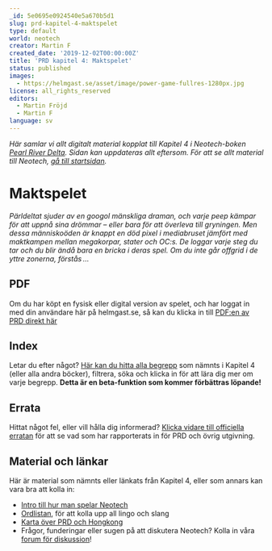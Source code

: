 ```yaml
---
_id: 5e0695e0924540e5a670b5d1
slug: prd-kapitel-4-maktspelet
type: default
world: neotech
creator: Martin F
created_date: '2019-12-02T00:00:00Z'
title: 'PRD kapitel 4: Maktspelet'
status: published
images:
  - https://helmgast.se/asset/image/power-game-fullres-1280px.jpg
license: all_rights_reserved
editors:
  - Martin Fröjd
  - Martin F
language: sv
---
```

_Här samlar vi allt digitalt material kopplat till Kapitel 4 i Neotech-boken [Pearl River Delta](https://lore.pub/+getprd). Sidan kan uppdateras allt eftersom. För att se allt material till Neotech, [gå till startsidan](https://helmgast.se/neotech)._

Maktspelet
==========

_Pärldeltat sjuder av en googol mänskliga draman, och varje peep kämpar för att uppnå sina drömmar – eller bara för att överleva till gryningen. Men dessa människoöden är knappt en död pixel i mediabruset jämfört med maktkampen mellan megakorpar, stater och OC:s. De loggar varje steg du tar och du blir ändå bara en bricka i deras spel. Om du inte går offgrid i de yttre zonerna, förstås …_

PDF
---

Om du har köpt en fysisk eller digital version av spelet, och har loggat in med din användare här på helmgast.se, så kan du klicka in till [PDF:en av PRD direkt här](https://helmgast.se/asset/download/neotech/neo-1337/prd-flattened.pdf)

Index
-----

Letar du efter något? [Här kan du hitta alla begrepp](https://helmgast.se/neotech/topics/?view=index) som nämnts i Kapitel 4 (eller alla andra böcker), filtrera, söka och klicka in för att lära dig mer om varje begrepp. **Detta är en beta-funktion som kommer förbättras löpande!**

Errata
------

Hittat något fel, eller vill hålla dig informerad? [Klicka vidare till officiella erratan](https://helmgast.se/neotech/neotech-errata) för att se vad som har rapporterats in för PRD och övrig utgivning.

Material och länkar
-------------------

Här är material som nämnts eller länkats från Kapitel 4, eller som annars kan vara bra att kolla in:

*   [Intro till hur man spelar Neotech](https://helmgast.se/neotech/hur-spelar-man-neotech)
*   [Ordlistan](https://helmgast.se/neotech/ordlista), för att kolla upp all lingo och slang
*   [Karta över PRD och Hongkong](https://lore.pub/+neprdmp)
*   Frågor, funderingar eller sugen på att diskutera Neotech? Kolla in våra [forum för diskussion](https://lore.pub/+neforum)!
